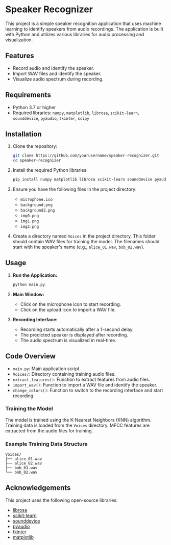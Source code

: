 # Speaker Recognizer

This project is a simple speaker recognition application that uses machine learning to identify speakers from audio recordings. The application is built with Python and utilizes various libraries for audio processing and visualization.

## Features

- Record audio and identify the speaker.
- Import WAV files and identify the speaker.
- Visualize audio spectrum during recording.

## Requirements

- Python 3.7 or higher
- Required libraries: `numpy`, `matplotlib`, `librosa`, `scikit-learn`, `sounddevice`, `pyaudio`, `tkinter`, `scipy`

## Installation

1. Clone the repository:

    ```sh
    git clone https://github.com/yourusername/speaker-recognizer.git
    cd speaker-recognizer
    ```

2. Install the required Python libraries:

    ```sh
    pip install numpy matplotlib librosa scikit-learn sounddevice pyaudio scipy
    ```

3. Ensure you have the following files in the project directory:

    - `microphone.ico`
    - `background.png`
    - `background2.png`
    - `img0.png`
    - `img1.png`
    - `img2.png`

4. Create a directory named `Voices` in the project directory. This folder should contain WAV files for training the model. The filenames should start with the speaker's name (e.g., `alice_01.wav`, `bob_02.wav`).

## Usage

1. **Run the Application:**

    ```sh
    python main.py
    ```

2. **Main Window:**
    - Click on the microphone icon to start recording.
    - Click on the upload icon to import a WAV file.

3. **Recording Interface:**
    - Recording starts automatically after a 1-second delay.
    - The predicted speaker is displayed after recording.
    - The audio spectrum is visualized in real-time.

## Code Overview

- `main.py`: Main application script.
- `Voices/`: Directory containing training audio files.
- `extract_features()`: Function to extract features from audio files.
- `import_wav()`: Function to import a WAV file and identify the speaker.
- `change_colors()`: Function to switch to the recording interface and start recording.

### Training the Model

The model is trained using the K-Nearest Neighbors (KNN) algorithm. Training data is loaded from the `Voices` directory. MFCC features are extracted from the audio files for training.

### Example Training Data Structure

```
Voices/
├── alice_01.wav
├── alice_02.wav
├── bob_01.wav
└── bob_02.wav
```

## Acknowledgements

This project uses the following open-source libraries:

- [librosa](https://librosa.org/)
- [scikit-learn](https://scikit-learn.org/)
- [sounddevice](https://python-sounddevice.readthedocs.io/)
- [pyaudio](http://people.csail.mit.edu/hubert/pyaudio/)
- [tkinter](https://docs.python.org/3/library/tkinter.html)
- [matplotlib](https://matplotlib.org/)
